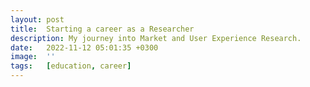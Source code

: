 ```yaml
---
layout: post
title:  Starting a career as a Researcher
description: My journey into Market and User Experience Research.
date:   2022-11-12 05:01:35 +0300
image:  ''
tags:   [education, career]
---
```


